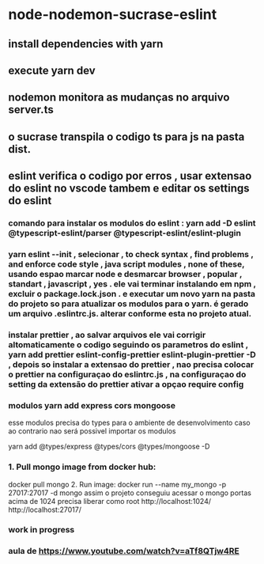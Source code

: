 # node-nodemon-sucrase-eslint
## install dependencies with yarn
## execute yarn dev
## nodemon monitora as mudanças no arquivo server.ts
## o sucrase transpila o codigo ts para js na pasta dist.
## eslint verifica o codigo por erros , usar extensao do eslint no vscode tambem e editar os settings do eslint
### comando para instalar os modulos do eslint :   yarn add -D eslint @typescript-eslint/parser @typescript-eslint/eslint-plugin
### yarn eslint --init  , selecionar , to check syntax , find problems , and enforce code style , java script modules , none of these, usando espao marcar node e desmarcar browser , popular , standart , javascript , yes . ele vai terminar instalando em npm , excluir o package.lock.json . e executar um novo yarn na pasta do projeto so para atualizar os modulos para o yarn.  é gerado um arquivo .eslintrc.js. alterar conforme esta no projeto atual.
### instalar prettier , ao salvar arquivos ele vai corrigir altomaticamente o codigo seguindo os parametros do eslint ,  yarn add prettier eslint-config-prettier eslint-plugin-prettier -D  , depois so instalar a extensao do prettier , nao precisa colocar o prettier na configuraçao do eslintrc.js , na configuraçao do setting da extensão do prettier ativar a opçao require config
### modulos  yarn add express cors mongoose

esse modulos precisa do types para o ambiente de desenvolvimento caso ao contrario nao será possivel importar os modulos 

yarn add @types/express @types/cors @types/mongoose -D
###  1. Pull mongo image from docker hub: 
docker pull mongo
2. Run image:
 docker run --name my_mongo -p 27017:27017 -d mongo
assim o projeto conseguiu acessar o mongo portas acima de 1024 precisa liberar como root
http://localhost:1024/
http://localhost:27017/
### work in progress
### aula de https://www.youtube.com/watch?v=aTf8QTjw4RE
